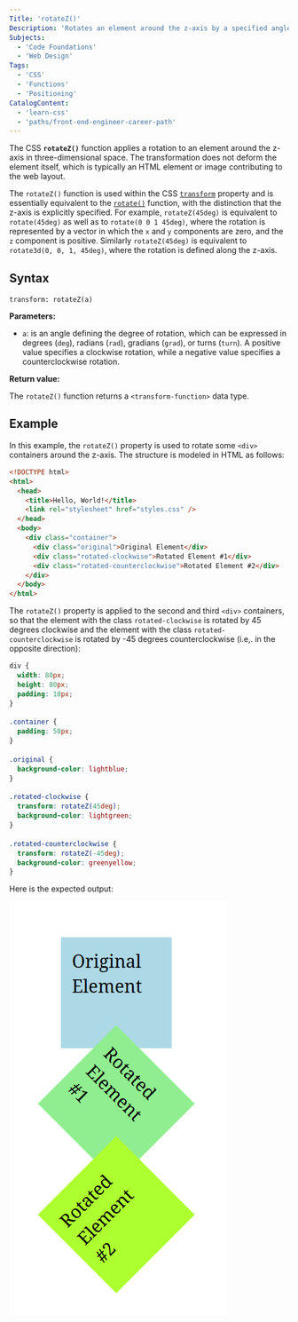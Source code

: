 ```yaml
---
Title: 'rotateZ()'
Description: 'Rotates an element around the z-axis by a specified angle.'
Subjects:
  - 'Code Foundations'
  - 'Web Design'
Tags:
  - 'CSS'
  - 'Functions'
  - 'Positioning'
CatalogContent:
  - 'learn-css'
  - 'paths/front-end-engineer-career-path'
---
```


The CSS **`rotateZ()`** function applies a rotation to an element around the z-axis in three-dimensional space. The transformation does not deform the element itself, which is typically an HTML element or image contributing to the web layout.

The `rotateZ()` function is used within the CSS [`transform`](https://www.codecademy.com/resources/docs/css/transform-functions/transform) property and is essentially equivalent to the [`rotate()`](https://www.codecademy.com/resources/docs/css/transform-functions/rotate) function, with the distinction that the z-axis is explicitly specified. For example, `rotateZ(45deg)` is equivalent to `rotate(45deg)` as well as to `rotate(0 0 1 45deg)`, where the rotation is represented by a vector in which the `x` and `y` components are zero, and the `z` component is positive. Similarly `rotateZ(45deg)` is equivalent to `rotate3d(0, 0, 1, 45deg)`, where the rotation is defined along the z-axis.

## Syntax

```pseudo
transform: rotateZ(a)
```

**Parameters:**

- `a`: is an angle defining the degree of rotation, which can be expressed in degrees (`deg`), radians (`rad`), gradians (`grad`), or turns (`turn`). A positive value specifies a clockwise rotation, while a negative value specifies a counterclockwise rotation.

**Return value:**

The `rotateZ()` function returns a `<transform-function>` data type.

## Example

In this example, the `rotateZ()` property is used to rotate some `<div>` containers around the z-axis. The structure is modeled in HTML as follows:

```html
<!DOCTYPE html>
<html>
  <head>
    <title>Hello, World!</title>
    <link rel="stylesheet" href="styles.css" />
  </head>
  <body>
    <div class="container">
      <div class="original">Original Element</div>
      <div class="rotated-clockwise">Rotated Element #1</div>
      <div class="rotated-counterclockwise">Rotated Element #2</div>
    </div>
  </body>
</html>
```

The `rotateZ()` property is applied to the second and third `<div>` containers, so that the element with the class `rotated-clockwise` is rotated by 45 degrees clockwise and the element with the class `rotated-counterclockwise` is rotated by -45 degrees counterclockwise (i.e,. in the opposite direction):

```css
div {
  width: 80px;
  height: 80px;
  padding: 10px;
}

.container {
  padding: 50px;
}

.original {
  background-color: lightblue;
}

.rotated-clockwise {
  transform: rotateZ(45deg);
  background-color: lightgreen;
}

.rotated-counterclockwise {
  transform: rotateZ(-45deg);
  background-color: greenyellow;
}
```

Here is the expected output:

![Clockwise and counterclockwise rotated div containers modelled using the CSS rotateZ() function](https://raw.githubusercontent.com/Codecademy/docs/main/media/css-rotateZ.png)
